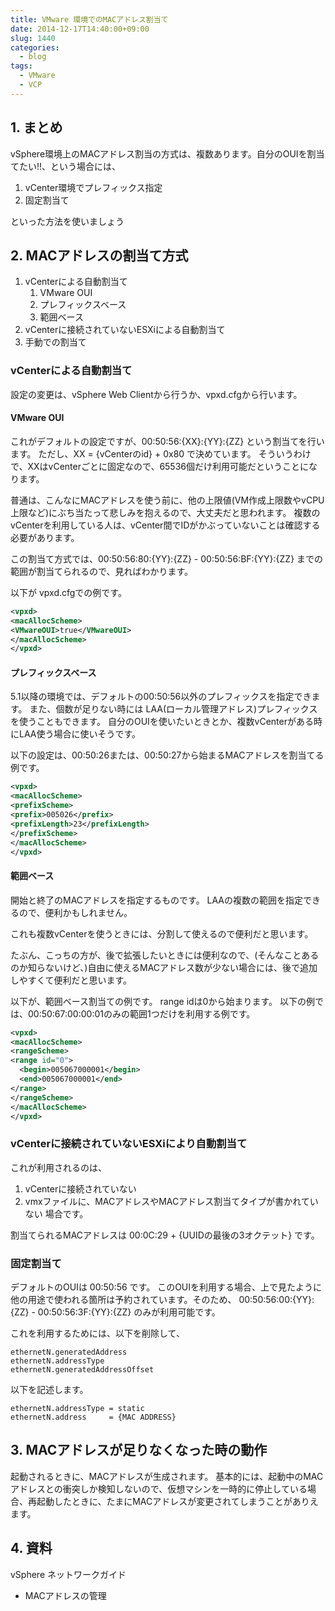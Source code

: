 ```yaml
---
title: VMware 環境でのMACアドレス割当て
date: 2014-12-17T14:40:00+09:00
slug: 1440
categories:
  - blog
tags:
  - VMware
  - VCP
---
```



## 1. まとめ
vSphere環境上のMACアドレス割当の方式は、複数あります。自分のOUIを割当てたい!!、という場合には、

1. vCenter環境でプレフィックス指定
2. 固定割当て

といった方法を使いましょう

## 2. MACアドレスの割当て方式

1. vCenterによる自動割当て
    1. VMware OUI
    2. プレフィックスベース
    3. 範囲ベース
2. vCenterに接続されていないESXiによる自動割当て
3. 手動での割当て

### vCenterによる自動割当て
設定の変更は、vSphere Web Clientから行うか、vpxd.cfgから行います。
#### VMware OUI
これがデフォルトの設定ですが、00:50:56:{XX}:{YY}:{ZZ} という割当てを行います。
ただし、XX = {vCenterのid} + 0x80 で決めています。
そういうわけで、XXはvCenterごとに固定なので、65536個だけ利用可能だということになります。

普通は、こんなにMACアドレスを使う前に、他の上限値(VM作成上限数やvCPU上限など)にぶち当たって悲しみを抱えるので、大丈夫だと思われます。
複数のvCenterを利用している人は、vCenter間でIDがかぶっていないことは確認する必要があります。

この割当て方式では、00:50:56:80:{YY}:{ZZ} - 00:50:56:BF:{YY}:{ZZ} までの範囲が割当てられるので、見ればわかります。

以下が vpxd.cfgでの例です。

```xml
<vpxd>
<macAllocScheme>
<VMwareOUI>true</VMwareOUI>
</macAllocScheme>
</vpxd>
```

#### プレフィックスベース

5.1以降の環境では、デフォルトの00:50:56以外のプレフィックスを指定できます。
また、個数が足りない時には LAA(ローカル管理アドレス)プレフィックスを使うこともできます。
自分のOUIを使いたいときとか、複数vCenterがある時にLAA使う場合に使いそうです。

以下の設定は、00:50:26または、00:50:27から始まるMACアドレスを割当てる例です。

```xml
<vpxd>
<macAllocScheme>
<prefixScheme>
<prefix>005026</prefix>
<prefixLength>23</prefixLength>
</prefixScheme>
</macAllocScheme>
</vpxd>
```

#### 範囲ベース

開始と終了のMACアドレスを指定するものです。
LAAの複数の範囲を指定できるので、便利かもしれません。

これも複数vCenterを使うときには、分割して使えるので便利だと思います。

たぶん、こっちの方が、後で拡張したいときには便利なので、(そんなことあるのか知らないけど、)自由に使えるMACアドレス数が少ない場合には、後で追加しやすくて便利だと思います。

以下が、範囲ベース割当ての例です。 range idは0から始まります。 以下の例では、00:50:67:00:00:01のみの範囲1つだけを利用する例です。

```xml
<vpxd>
<macAllocScheme>
<rangeScheme>
<range id="0">
  <begin>005067000001</begin>
  <end>005067000001</end>
</range>
</rangeScheme>
</macAllocScheme>
</vpxd>
```
### vCenterに接続されていないESXiにより自動割当て
これが利用されるのは、
1. vCenterに接続されていない
2. vmxファイルに、MACアドレスやMACアドレス割当てタイプが書かれていない
場合です。

割当てられるMACアドレスは 00:0C:29 + {UUIDの最後の3オクテット} です。

### 固定割当て
デフォルトのOUIは 00:50:56 です。
このOUIを利用する場合、上で見たように他の用途で使われる箇所は予約されています。そのため、 00:50:56:00:{YY}:{ZZ} - 00:50:56:3F:{YY}:{ZZ} のみが利用可能です。

これを利用するためには、以下を削除して、

```
ethernetN.generatedAddress
ethernetN.addressType
ethernetN.generatedAddressOffset
```

以下を記述します。

```
ethernetN.addressType = static
ethernetN.address     = {MAC ADDRESS}
```

## 3. MACアドレスが足りなくなった時の動作

起動されるときに、MACアドレスが生成されます。
基本的には、起動中のMACアドレスとの衝突しか検知しないので、仮想マシンを一時的に停止している場合、再起動したときに、たまにMACアドレスが変更されてしまうことがありえます。

## 4. 資料
vSphere ネットワークガイド
- MACアドレスの管理
